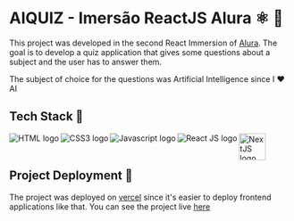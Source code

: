 # AIQUIZ - Imersão ReactJS Alura ⚛️ 🚀
This project was developed in the second React Immersion of [Alura](https://www.alura.com.br/). The goal is to develop a quiz application that gives some questions about a subject and the user has to answer them.

The subject of choice for the questions was Artificial Intelligence since I ❤️ AI
## Tech Stack 🧰
<img align="left" alt="HTML logo" src="https://img.icons8.com/color/48/000000/html-5--v1.png"/>
<img align="left" alt="CSS3 logo" src="https://img.icons8.com/color/48/000000/css3.png"/>
<img align="left" alt="Javascript logo" src="https://img.icons8.com/color/48/000000/javascript--v2.png" />
<img align="left" alt="React JS logo" src="https://img.icons8.com/office/48/000000/react.png" />
<img align="left" alt="NextJS logo" src="https://seeklogo.com/images/N/next-js-logo-8FCFF51DD2-seeklogo.com.png" width="48px" />

<br>
<br>

## Project Deployment 🚀
The project was deployed on [vercel](https://vercel.com) since it's easier to deploy frontend applications like that.
You can see the project live [here](https://aiquiz-denysmenfredy.vercel.app/)
